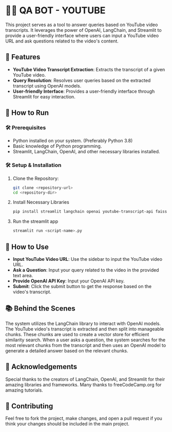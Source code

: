 # 🦜🔗 QA BOT - YOUTUBE

This project serves as a tool to answer queries based on YouTube video transcripts. It leverages the power of OpenAI, LangChain, and Streamlit to provide a user-friendly interface where users can input a YouTube video URL and ask questions related to the video's content.

## 🌟 Features

- **YouTube Video Transcript Extraction**: Extracts the transcript of a given YouTube video.
- **Query Resolution**: Resolves user queries based on the extracted transcript using OpenAI models.
- **User-friendly Interface**: Provides a user-friendly interface through Streamlit for easy interaction.

## 🚀 How to Run

### 🛠️ Prerequisites

- Python installed on your system. (Preferably Python 3.8)
- Basic knowledge of Python programming.
- Streamlit, LangChain, OpenAI, and other necessary libraries installed.

### 🛠️ Setup & Installation

1. Clone the Repository:
   ```sh
   git clone <repository-url>
   cd <repository-dir>
2. Install Necessary Libraries
   ```sh
   pip install streamlit langchain openai youtube-transcript-api faiss-cpu
3. Run the streamlit app
   ```sh
   streamlit run <script-name>.py
   
## 📘 How to Use

- **Input YouTube Video URL**: Use the sidebar to input the YouTube video URL.
- **Ask a Question**: Input your query related to the video in the provided text area.
- **Provide OpenAI API Key**: Input your OpenAI API key.
- **Submit**: Click the submit button to get the response based on the video's transcript.

## 📚 Behind the Scenes

The system utilizes the LangChain library to interact with OpenAI models. The YouTube video's transcript is extracted and then split into manageable chunks. These chunks are used to create a vector store for efficient similarity search. When a user asks a question, the system searches for the most relevant chunks from the transcript and then uses an OpenAI model to generate a detailed answer based on the relevant chunks.

## 🙏 Acknowledgements

Special thanks to the creators of LangChain, OpenAI, and Streamlit for their amazing libraries and frameworks. Many thanks to freeCodeCamp.org for amazing tutorials. 

## 🤝 Contributing

Feel free to fork the project, make changes, and open a pull request if you think your changes should be included in the main project.

